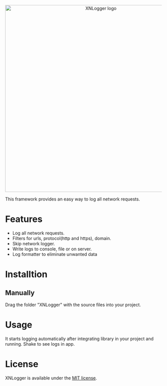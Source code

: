 <p align="center">
  <img src="https://raw.githubusercontent.com/sunilsharma08/XNLogger/networkLoggerUI/XNLoggerLogo.png" title="XNLogger logo"    float=left width="600">
</p>

This framework provides an easy way to log all network requests.

# Features
* Log all network requests.
* Filters for urls, protocol(http and https), domain.
* Skip network logger.
* Write logs to console, file or on server.
* Log formatter to eliminate unwanted data

# Installtion

## Manually

Drag the folder "XNLogger" with the source files into your project.

# Usage
It starts logging automatically after integrating library in your project and running. Shake to see logs in app.

# License
XNLogger is available under the [MIT license](https://raw.githubusercontent.com/sunilsharma08/XNLogger/master/LICENSE).
